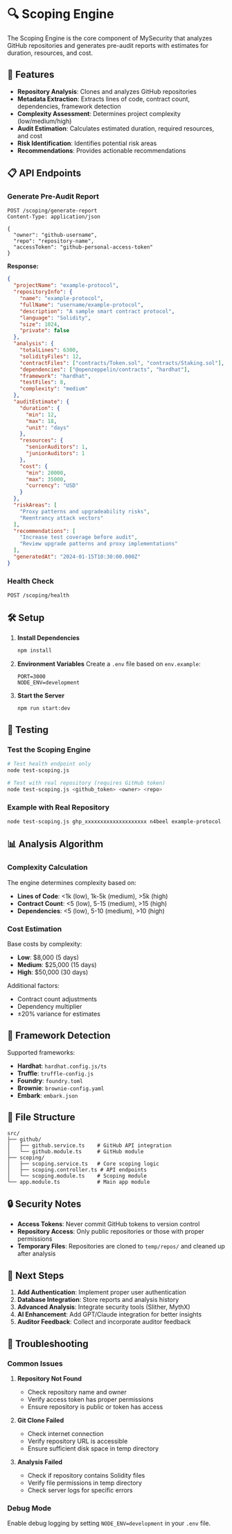 # 🔍 Scoping Engine

The Scoping Engine is the core component of MySecurity that analyzes GitHub repositories and generates pre-audit reports with estimates for duration, resources, and cost.

## 🚀 Features

- **Repository Analysis**: Clones and analyzes GitHub repositories
- **Metadata Extraction**: Extracts lines of code, contract count, dependencies, framework detection
- **Complexity Assessment**: Determines project complexity (low/medium/high)
- **Audit Estimation**: Calculates estimated duration, required resources, and cost
- **Risk Identification**: Identifies potential risk areas
- **Recommendations**: Provides actionable recommendations

## 📋 API Endpoints

### Generate Pre-Audit Report
```http
POST /scoping/generate-report
Content-Type: application/json

{
  "owner": "github-username",
  "repo": "repository-name", 
  "accessToken": "github-personal-access-token"
}
```

**Response:**
```json
{
  "projectName": "example-protocol",
  "repositoryInfo": {
    "name": "example-protocol",
    "fullName": "username/example-protocol",
    "description": "A sample smart contract protocol",
    "language": "Solidity",
    "size": 1024,
    "private": false
  },
  "analysis": {
    "totalLines": 6300,
    "solidityFiles": 12,
    "contractFiles": ["contracts/Token.sol", "contracts/Staking.sol"],
    "dependencies": ["@openzeppelin/contracts", "hardhat"],
    "framework": "hardhat",
    "testFiles": 8,
    "complexity": "medium"
  },
  "auditEstimate": {
    "duration": {
      "min": 12,
      "max": 18,
      "unit": "days"
    },
    "resources": {
      "seniorAuditors": 1,
      "juniorAuditors": 1
    },
    "cost": {
      "min": 20000,
      "max": 35000,
      "currency": "USD"
    }
  },
  "riskAreas": [
    "Proxy patterns and upgradeability risks",
    "Reentrancy attack vectors"
  ],
  "recommendations": [
    "Increase test coverage before audit",
    "Review upgrade patterns and proxy implementations"
  ],
  "generatedAt": "2024-01-15T10:30:00.000Z"
}
```

### Health Check
```http
POST /scoping/health
```

## 🛠️ Setup

1. **Install Dependencies**
   ```bash
   npm install
   ```

2. **Environment Variables**
   Create a `.env` file based on `env.example`:
   ```env
   PORT=3000
   NODE_ENV=development
   ```

3. **Start the Server**
   ```bash
   npm run start:dev
   ```

## 🧪 Testing

### Test the Scoping Engine
```bash
# Test health endpoint only
node test-scoping.js

# Test with real repository (requires GitHub token)
node test-scoping.js <github_token> <owner> <repo>
```

### Example with Real Repository
```bash
node test-scoping.js ghp_xxxxxxxxxxxxxxxxxxxx n4beel example-protocol
```

## 📊 Analysis Algorithm

### Complexity Calculation
The engine determines complexity based on:
- **Lines of Code**: <1k (low), 1k-5k (medium), >5k (high)
- **Contract Count**: <5 (low), 5-15 (medium), >15 (high)  
- **Dependencies**: <5 (low), 5-10 (medium), >10 (high)

### Cost Estimation
Base costs by complexity:
- **Low**: $8,000 (5 days)
- **Medium**: $25,000 (15 days) 
- **High**: $50,000 (30 days)

Additional factors:
- Contract count adjustments
- Dependency multiplier
- ±20% variance for estimates

## 🔧 Framework Detection

Supported frameworks:
- **Hardhat**: `hardhat.config.js/ts`
- **Truffle**: `truffle-config.js`
- **Foundry**: `foundry.toml`
- **Brownie**: `brownie-config.yaml`
- **Embark**: `embark.json`

## 📁 File Structure

```
src/
├── github/
│   ├── github.service.ts    # GitHub API integration
│   └── github.module.ts     # GitHub module
├── scoping/
│   ├── scoping.service.ts   # Core scoping logic
│   ├── scoping.controller.ts # API endpoints
│   └── scoping.module.ts    # Scoping module
└── app.module.ts            # Main app module
```

## 🔒 Security Notes

- **Access Tokens**: Never commit GitHub tokens to version control
- **Repository Access**: Only public repositories or those with proper permissions
- **Temporary Files**: Repositories are cloned to `temp/repos/` and cleaned up after analysis

## 🚧 Next Steps

1. **Add Authentication**: Implement proper user authentication
2. **Database Integration**: Store reports and analysis history
3. **Advanced Analysis**: Integrate security tools (Slither, MythX)
4. **AI Enhancement**: Add GPT/Claude integration for better insights
5. **Auditor Feedback**: Collect and incorporate auditor feedback

## 🐛 Troubleshooting

### Common Issues

1. **Repository Not Found**
   - Check repository name and owner
   - Verify access token has proper permissions
   - Ensure repository is public or token has access

2. **Git Clone Failed**
   - Check internet connection
   - Verify repository URL is accessible
   - Ensure sufficient disk space in temp directory

3. **Analysis Failed**
   - Check if repository contains Solidity files
   - Verify file permissions in temp directory
   - Check server logs for specific errors

### Debug Mode
Enable debug logging by setting `NODE_ENV=development` in your `.env` file.
